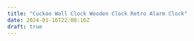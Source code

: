 ```yaml
---
title: "Cuckoo Wall Clock Wooden Clock Retro Alarm Clock"
date: 2024-01-16T22:08:16Z
draft: true
---
```


